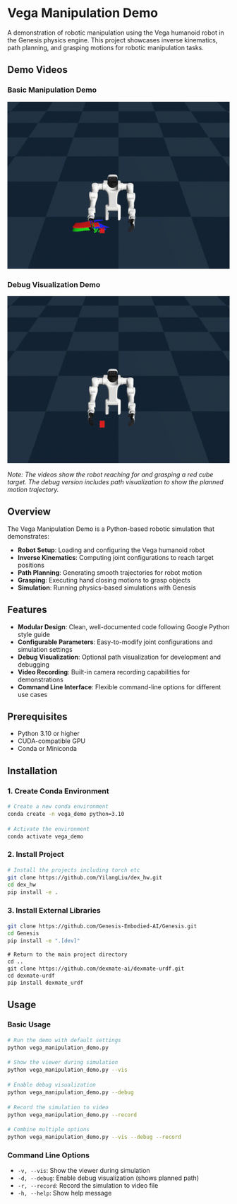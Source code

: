 # Vega Manipulation Demo

A demonstration of robotic manipulation using the Vega humanoid robot in the Genesis physics engine. This project showcases inverse kinematics, path planning, and grasping motions for robotic manipulation tasks.

## Demo Videos

### Basic Manipulation Demo
![Basic Demo](video_debug.gif)

### Debug Visualization Demo  
![Debug Demo](video_no_debug.gif)

*Note: The videos show the robot reaching for and grasping a red cube target. The debug version includes path visualization to show the planned motion trajectory.*

## Overview

The Vega Manipulation Demo is a Python-based robotic simulation that demonstrates:

- **Robot Setup**: Loading and configuring the Vega humanoid robot
- **Inverse Kinematics**: Computing joint configurations to reach target positions
- **Path Planning**: Generating smooth trajectories for robot motion
- **Grasping**: Executing hand closing motions to grasp objects
- **Simulation**: Running physics-based simulations with Genesis

## Features

- **Modular Design**: Clean, well-documented code following Google Python style guide
- **Configurable Parameters**: Easy-to-modify joint configurations and simulation settings
- **Debug Visualization**: Optional path visualization for development and debugging
- **Video Recording**: Built-in camera recording capabilities for demonstrations
- **Command Line Interface**: Flexible command-line options for different use cases

## Prerequisites

- Python 3.10 or higher
- CUDA-compatible GPU
- Conda or Miniconda

## Installation

### 1. Create Conda Environment

```bash
# Create a new conda environment
conda create -n vega_demo python=3.10

# Activate the environment
conda activate vega_demo
```

### 2. Install Project

```bash
# Install the projects including torch etc
git clone https://github.com/YilangLiu/dex_hw.git
cd dex_hw
pip install -e .
```

### 3. Install External Libraries

```bash
git clone https://github.com/Genesis-Embodied-AI/Genesis.git
cd Genesis
pip install -e ".[dev]"
```
```shell
# Return to the main project directory
cd ..
git clone https://github.com/dexmate-ai/dexmate-urdf.git
cd dexmate-urdf
pip install dexmate_urdf
```

## Usage

### Basic Usage

```bash
# Run the demo with default settings
python vega_manipulation_demo.py

# Show the viewer during simulation
python vega_manipulation_demo.py --vis

# Enable debug visualization
python vega_manipulation_demo.py --debug

# Record the simulation to video
python vega_manipulation_demo.py --record

# Combine multiple options
python vega_manipulation_demo.py --vis --debug --record
```

### Command Line Options

- `-v, --vis`: Show the viewer during simulation
- `-d, --debug`: Enable debug visualization (shows planned path)
- `-r, --record`: Record the simulation to video file
- `-h, --help`: Show help message
